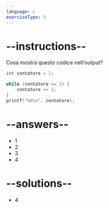 ```yaml
---
language: c
exerciseType: 3
---
```


# --instructions--

Cosa mostra questo codice nell'output?
```c
int contatore = 1;

while (contatore <= 3) {
    contatore += 1;
}
printf("%d\n", contatore);
```

# --answers--

- 1
- 2
- 3
- 4

# --solutions--

- 4
